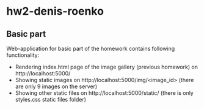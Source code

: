 # hw2-denis-roenko

## Basic part
Web-application for basic part of the homework contains following functionality:
* Rendering index.html page of the image gallery (previous homework) on http://localhost:5000/
* Showing static images on http://localhost:5000/img/<image_id> (there are only 9 images on the server)
* Showing other static files on http://localhost:5000/static/<filename> (there is only styles.css static files folder)